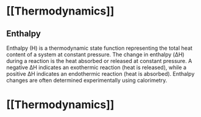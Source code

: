 # [[Thermodynamics]]

## Enthalpy

Enthalpy (H) is a thermodynamic state function representing the total heat content of a system at constant pressure.  The change in enthalpy (ΔH) during a reaction is the heat absorbed or released at constant pressure.  A negative ΔH indicates an exothermic reaction (heat is released), while a positive ΔH indicates an endothermic reaction (heat is absorbed).  Enthalpy changes are often determined experimentally using calorimetry.

# [[Thermodynamics]]